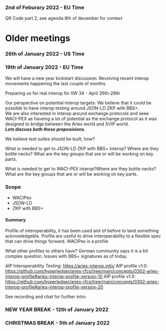 
### 2nd of Feburary 2022 - EU Time
QR Code part 2, see agenda 8th of december for context

# Older meetings
### 26th of January 2022 - US Time

### 19th of January 2022 - EU Time
We will have a new year kickstart discussion. Revolving recent interop movements happening the last couple of months.

Preparing us for real interop for IIW 34 - April 26th-28th

Our perspective on potential interop targets:
We believe that it could be possible to have interop testing around JSON-LD ZKP with BBS+.  
We are also interested in interop around exchange protocols and seee WACI-PEX as haveing a lot of potential as the exchange protocol as it was designed to bridge between the Aries world and SVIP world.   
***Lets discuss both these proposisions.***
    

We believe test suites should be built, how?    

What is needed to get to JSON-LD ZKP with BBS+ interop? Where are they bottle necks? What are the key groups that are or will be working on key parts. 

What is needed to get to WACI-PEX interop?Where are they bottle necks? What are the key groups that are or will be working on key parts.

### Scope
* WACIPex
* JSON-LD 
* ZKP with BBS+

#### Summary
Profile of interoperability, it has been used alot of before to land something acknowledgeble.
Profile are useful to drive interoperability to a flexible spec that can drive things forward.
WACIPex is a profile

What other profiles to others have?
German community says it is a bit complex question. Issues with BBS+ signatures as of today.

AIP Interoperability Testing: https://aries-interop.info/
AIP profile v1.0: https://github.com/hyperledger/aries-rfcs/tree/main/concepts/0302-aries-interop-profile#aries-interop-profile-version-10
AIP profile v1.0: https://github.com/hyperledger/aries-rfcs/tree/main/concepts/0302-aries-interop-profile#aries-interop-profile-version-20

See recording and chat for further intro



### NEW YEAR BREAK - 12th of January 2022
### CHRISTMAS BREAK - 5th of January 2022

